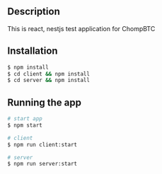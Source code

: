 ## Description

This is react, nestjs test application for ChompBTC

## Installation

```bash
$ npm install
$ cd client && npm install
$ cd server && npm install
```

## Running the app
```bash
# start app
$ npm start

# client
$ npm run client:start

# server
$ npm run server:start
```